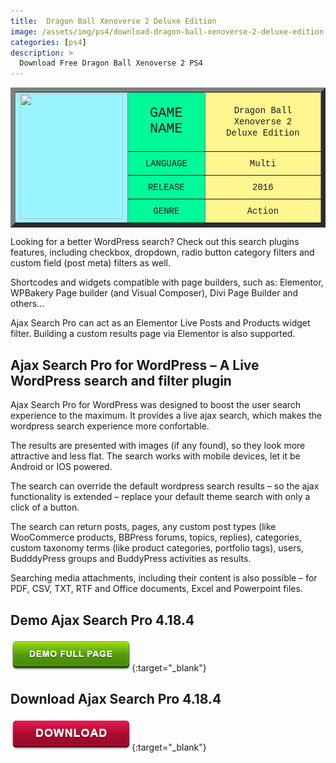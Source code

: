 ```yaml
---
title:  Dragon Ball Xenoverse 2 Deluxe Edition
image: /assets/img/ps4/download-dragon-ball-xenoverse-2-deluxe-edition.jpeg
categories: [ps4]
description: >
  Download Free Dragon Ball Xenoverse 2 PS4
---
```


<table border="7">
<tr>
<td rowspan="7" bgcolor="#98F5FF">
<div style="text-align: center;"><img loading="lazy" src="/games/assets/img/ps4/download-dragon-ball-xenoverse-2-deluxe-edition.jpeg" alt="" width="165" height="200"></div>
</td>
</tr>
<tr>
<td bgcolor="#00FA9A">
<div style="text-align: center;"><span style="font-family: Courier New, Courier, monospace; font-weight: normal; font-size: 22px">GAME NAME</span></div>
</td>
<td bgcolor="#FFF68F">
<div style="text-align: center;"><span style="font-family: Courier New, Courier, monospace;">Dragon Ball Xenoverse 2 </span></div>
<div style="text-align: center;"><span style="font-family: Courier New, Courier, monospace;">Deluxe Edition</span></div>
</td>
</tr>
<tr>
<td bgcolor="#00FA9A">
<div style="text-align: center;"><span style="font-family: Courier New, Courier, monospace; font-weight: normal;">LANGUAGE</span></div>
</td>
<td bgcolor="#FFF68F">
<div style="text-align: center;"><span style="font-family: Courier New, Courier, monospace;">Multi</span></div>
</td>
</tr>
<tr>
<td bgcolor="#00FA9A">
<div style="text-align: center;"><span style="font-family: Courier New, Courier, monospace; font-weight: normal;">RELEASE</span></div>
</td>
<td bgcolor="#FFF68F">
<div style="text-align: center;"><span style="font-family: Courier New, Courier, monospace;">2016</span></div>
</td>
</tr>
<tr>
<td bgcolor="#00FA9A">
<div style="text-align: center;"><span style="font-family: Courier New, Courier, monospace; font-weight: normal;">GENRE</span></div>
</td>
<td bgcolor="#FFF68F">
<div style="text-align: center;"><span style="font-family: Courier New, Courier, monospace;">Action</span></div>
</td>
</tr>
</table>

Looking for a better WordPress search? Check out this search plugins features, including checkbox, dropdown, radio button category filters and custom field (post meta) filters as well.  

Shortcodes and widgets compatible with page builders, such as: Elementor, WPBakery Page builder (and Visual Composer), Divi Page Builder and others...  

Ajax Search Pro can act as an Elementor Live Posts and Products widget filter. Building a custom results page via Elementor is also supported.  

## Ajax Search Pro for WordPress – A Live WordPress search and filter plugin  
Ajax Search Pro for WordPress was designed to boost the user search experience to the maximum. It provides a live ajax search, which makes the wordpress search experience more confortable.  

The results are presented with images (if any found), so they look more attractive and less flat. The search works with mobile devices, let it be Android or IOS powered.  

The search can override the default wordpress search results – so the ajax functionality is extended – replace your default theme search with only a click of a button.  

The search can return posts, pages, any custom post types (like WooCommerce products, BBPress forums, topics, replies), categories, custom taxonomy terms (like product categories, portfolio tags), users, BudddyPress groups and BuddyPress activities as results.  

Searching media attachments, including their content is also possible – for PDF, CSV, TXT, RTF and Office documents, Excel and Powerpoint files.   


## Demo Ajax Search Pro 4.18.4
[![button](/assets/img/demo.png)](https://codecanyon.net/item/ajax-search-pro-for-wordpress-live-search-plugin/3357410){:target="_blank"}  

## Download Ajax Search Pro 4.18.4
[![button](/assets/img/download.png)](http://gestyy.com/e02rwb){:target="_blank"}  
